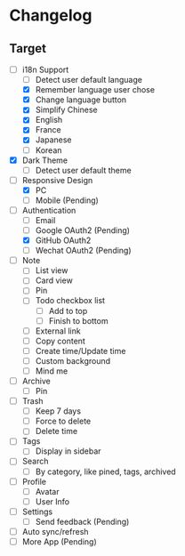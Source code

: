 # Changelog

## Target

- [ ] i18n Support
  - [ ] Detect user default language
  - [x] Remember language user chose
  - [x] Change language button
  - [x] Simplify Chinese
  - [x] English
  - [x] France
  - [x] Japanese
  - [ ] Korean
- [x] Dark Theme
  - [ ] Detect user default theme
- [ ] Responsive Design
  - [x] PC
  - [ ] Mobile (Pending)
- [ ] Authentication
  - [ ] Email
  - [ ] Google OAuth2 (Pending)
  - [x] GitHub OAuth2
  - [ ] Wechat OAuth2 (Pending)
- [ ] Note
  - [ ] List view
  - [ ] Card view
  - [ ] Pin
  - [ ] Todo checkbox list
    - [ ] Add to top
    - [ ] Finish to bottom
  - [ ] External link
  - [ ] Copy content
  - [ ] Create time/Update time
  - [ ] Custom background
  - [ ] Mind me
- [ ] Archive
  - [ ] Pin
- [ ] Trash
  - [ ] Keep 7 days
  - [ ] Force to delete
  - [ ] Delete time
- [ ] Tags
  - [ ] Display in sidebar
- [ ] Search
  - [ ] By category, like pined, tags, archived
- [ ] Profile
  - [ ] Avatar
  - [ ] User Info
- [ ] Settings
  - [ ] Send feedback (Pending)
- [ ] Auto sync/refresh
- [ ] More App (Pending)

